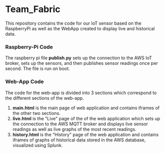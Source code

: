 # Team_Fabric

This repository contains the code for our IoT sensor based on the RaspberryPi as well as the WebApp created to display live and historical data. 

### Raspberry-Pi Code
The raspberry pi file **publish.py** sets up the connection to the AWS IoT broker, sets up the sensors, and then publishes sensor readings once per second. The file is run on boot.

### Web-App Code
The code for the web-app is divided into 3 sections which correspond to the different sections of the web-app. 
1) **main.html** is the main page of web application and contains iframes of the other two sections.
2) **live.html** is the "Live" page of the of the web application which sets up the connection to the AWS MQTT broker and displays live sensor readings as well as live graphs of the most recent readings. 
3) **history.html** is the "History" page of the web application and contains iframes of graphs of historical data stored in the AWS database, visualized using Splunk. 

